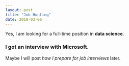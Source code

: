 ```yaml
---
layout: post
title: "Job Hunting"
date: 2018-03-06
---
```


Yes, I am looking for a full-time position in **data science**. 

### I got an interview with Microsoft. 

Maybe I will post _how I prepare for job interviews_ later. 
